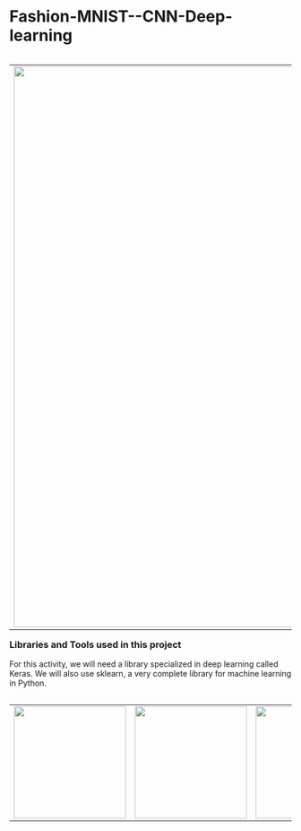 # Fashion-MNIST--CNN-Deep-learning

<table align='left'>
<tr>
<td><img src='https://raw.githubusercontent.com/margaretmz/deep-learning/master/images/modern%20dl_fash-mnist_keras.png' width='1000' /></td>
</tr>
</table>



### Libraries and Tools used in this project

For this activity, we will need a library specialized in deep learning called Keras. We will also use sklearn, a very complete library for machine learning in Python.  


<table align='left'>
<tr>
<td><img src='http://jricardon.github.io/BBS19lab2Files/figs/keras_logo.png' width='200' /></td>
    
<td><img src='https://cdn-images-1.medium.com/max/1200/1*00pL0zLnfI7y8d5G1aQrHA.jpeg' width='200' /></td>
    
<td><img src='https://matplotlib.org/_static/logo2.svg' width='200' /></td>
    
<td><img src='https://tse1.mm.bing.net/th?id=OIP.AvJibK-BbuwLDwzedOVIkAHaCl&pid=Api&P=0&w=456&h=160' width='200' /></td>   
    
</tr>
</table>
